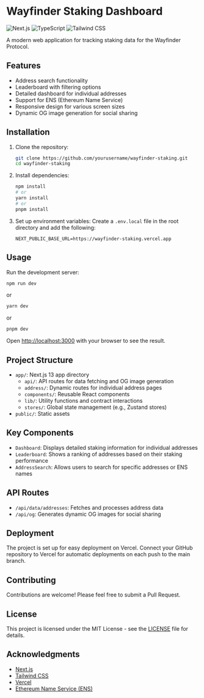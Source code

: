 # Wayfinder Staking Dashboard

![Next.js](https://img.shields.io/badge/Next.js-13.0+-000000?style=for-the-badge&logo=next.js&logoColor=white)
![TypeScript](https://img.shields.io/badge/TypeScript-4.5+-3178C6?style=for-the-badge&logo=typescript&logoColor=white)
![Tailwind CSS](https://img.shields.io/badge/Tailwind_CSS-3.0+-38B2AC?style=for-the-badge&logo=tailwind-css&logoColor=white)

A modern web application for tracking staking data for the Wayfinder Protocol.

## Features

- Address search functionality
- Leaderboard with filtering options
- Detailed dashboard for individual addresses
- Support for ENS (Ethereum Name Service)
- Responsive design for various screen sizes
- Dynamic OG image generation for social sharing

## Installation

1. Clone the repository:
   ```bash
   git clone https://github.com/yourusername/wayfinder-staking.git
   cd wayfinder-staking
   ```

2. Install dependencies:
   ```bash
   npm install
   # or
   yarn install
   # or
   pnpm install
   ```

3. Set up environment variables:
   Create a `.env.local` file in the root directory and add the following:
   ```
   NEXT_PUBLIC_BASE_URL=https://wayfinder-staking.vercel.app
   ```

## Usage

Run the development server:

```bash
npm run dev
```

or 

```bash
yarn dev
```

or 

```bash
pnpm dev
```

Open [http://localhost:3000](http://localhost:3000) with your browser to see the result.

## Project Structure

- `app/`: Next.js 13 app directory
  - `api/`: API routes for data fetching and OG image generation
  - `address/`: Dynamic routes for individual address pages
  - `components/`: Reusable React components
  - `lib/`: Utility functions and contract interactions
  - `stores/`: Global state management (e.g., Zustand stores)
- `public/`: Static assets

## Key Components

- `Dashboard`: Displays detailed staking information for individual addresses
- `Leaderboard`: Shows a ranking of addresses based on their staking performance
- `AddressSearch`: Allows users to search for specific addresses or ENS names

## API Routes

- `/api/data/addresses`: Fetches and processes address data
- `/api/og`: Generates dynamic OG images for social sharing

## Deployment

The project is set up for easy deployment on Vercel. Connect your GitHub repository to Vercel for automatic deployments on each push to the main branch.

## Contributing

Contributions are welcome! Please feel free to submit a Pull Request.

## License

This project is licensed under the MIT License - see the [LICENSE](LICENSE) file for details.

## Acknowledgments

- [Next.js](https://nextjs.org/)
- [Tailwind CSS](https://tailwindcss.com/)
- [Vercel](https://vercel.com/)
- [Ethereum Name Service (ENS)](https://ens.domains/)